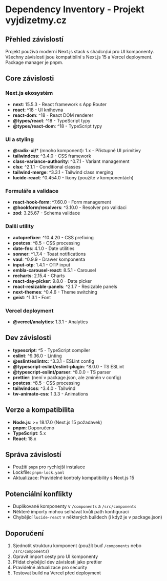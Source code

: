 # Dependency Inventory - Projekt vyjdizetmy.cz

## Přehled závislostí
Projekt používá moderní Next.js stack s shadcn/ui pro UI komponenty. Všechny závislosti jsou kompatibilní s Next.js 15 a Vercel deployment. Package manager je pnpm.

## Core závislosti

### Next.js ekosystém
- **next**: 15.5.3 - React framework s App Router
- **react**: ^18 - UI knihovna
- **react-dom**: ^18 - React DOM renderer
- **@types/react**: ^18 - TypeScript typy
- **@types/react-dom**: ^18 - TypeScript typy

### UI a styling
- **@radix-ui/*** (mnoho komponent): 1.x - Přístupné UI primitivy
- **tailwindcss**: ^3.4.0 - CSS framework
- **class-variance-authority**: ^0.7.1 - Variant management
- **clsx**: ^2.1.1 - Conditional classes
- **tailwind-merge**: ^3.3.1 - Tailwind class merging
- **lucide-react**: ^0.454.0 - Ikony (použité v komponentách)

### Formuláře a validace
- **react-hook-form**: ^7.60.0 - Form management
- **@hookform/resolvers**: ^3.10.0 - Resolver pro validaci
- **zod**: 3.25.67 - Schema validace

### Další utility
- **autoprefixer**: ^10.4.20 - CSS prefixing
- **postcss**: ^8.5 - CSS processing
- **date-fns**: 4.1.0 - Date utilities
- **sonner**: ^1.7.4 - Toast notifications
- **vaul**: ^0.9.9 - Drawer komponenta
- **input-otp**: 1.4.1 - OTP input
- **embla-carousel-react**: 8.5.1 - Carousel
- **recharts**: 2.15.4 - Charts
- **react-day-picker**: 9.8.0 - Date picker
- **react-resizable-panels**: ^2.1.7 - Resizable panels
- **next-themes**: ^0.4.6 - Theme switching
- **geist**: ^1.3.1 - Font

### Vercel deployment
- **@vercel/analytics**: 1.3.1 - Analytics

## Dev závislosti
- **typescript**: ^5 - TypeScript compiler
- **eslint**: ^9.36.0 - Linting
- **@eslint/eslintrc**: ^3.3.1 - ESLint config
- **@typescript-eslint/eslint-plugin**: ^8.0.0 - TS ESLint
- **@typescript-eslint/parser**: ^8.0.0 - TS parser
- **prettier**: (není v package.json, ale zmíněn v config)
- **postcss**: ^8.5 - CSS processing
- **tailwindcss**: ^3.4.0 - Tailwind
- **tw-animate-css**: 1.3.3 - Animations

## Verze a kompatibilita
- **Node.js**: >= 18.17.0 (Next.js 15 požadavek)
- **pnpm**: Doporučeno
- **TypeScript**: 5.x
- **React**: 18.x

## Správa závislostí
- Použití `pnpm` pro rychlejší instalace
- Lockfile: `pnpm-lock.yaml`
- Aktualizace: Pravidelné kontroly kompatibility s Next.js 15

## Potenciální konflikty
- Duplikované komponenty v `/components` a `/src/components`
- Některé importy mohou selhávat kvůli path konfiguraci
- Chybějící `lucide-react` v některých buildech (i když je v package.json)

## Doporučení
1. Sjednotit strukturu komponent (použít buď `/components` nebo `/src/components`)
2. Opravit import cesty pro UI komponenty
3. Přidat chybějící dev závislosti jako prettier
4. Pravidelné aktualizace pro security
5. Testovat build na Vercel před deployment